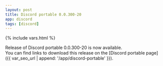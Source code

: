 ```yaml
---
layout: post
title: Discord portable 0.0.300-20
app: discord
tags: [discord]
---
```

{% include vars.html %}

Release of Discord portable 0.0.300-20 is now available.<br />
You can find links to download this release on the [Discord portable page]({{ var_seo_url | append: '/app/discord-portable' }}).